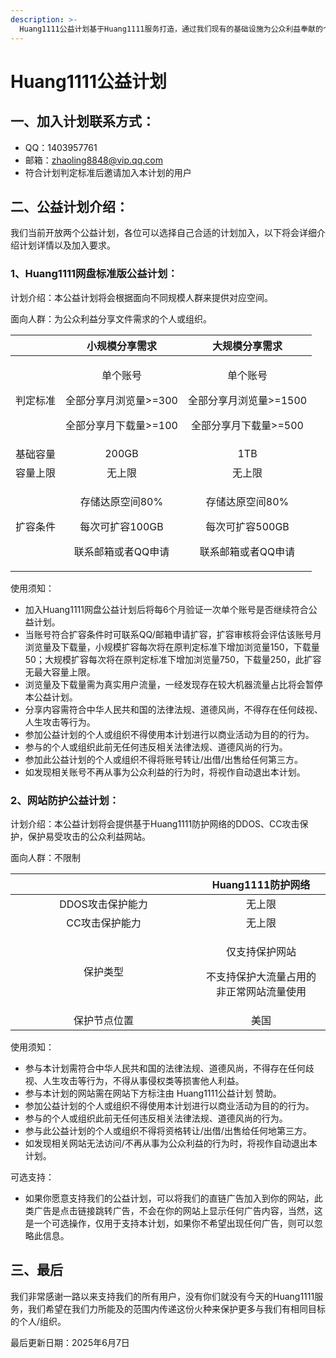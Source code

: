 ```yaml
---
description: >-
  Huang1111公益计划基于Huang1111服务打造，通过我们现有的基础设施为公众利益奉献的个人或组织打造一个平台，我们希望通过此公益计划继续践行互联网精神。
---
```


# Huang1111公益计划

## 一、加入计划联系方式：

* QQ：1403957761
* 邮箱：zhaoling8848@vip.qq.com
* 符合计划判定标准后邀请加入本计划的用户

## 二、公益计划介绍：

我们当前开放两个公益计划，各位可以选择自己合适的计划加入，以下将会详细介绍计划详情以及加入要求。

### 1、Huang1111网盘标准版公益计划：

计划介绍：本公益计划将会根据面向不同规模人群来提供对应空间。

面向人群：为公众利益分享文件需求的个人或组织。

|      |                       小规模分享需求                       |                        大规模分享需求                       |
| :--: | :-------------------------------------------------: | :--------------------------------------------------: |
| 判定标准 | <p>单个账号</p><p>全部分享月浏览量>=300</p><p>全部分享月下载量>=100</p> | <p>单个账号</p><p>全部分享月浏览量>=1500</p><p>全部分享月下载量>=500</p> |
| 基础容量 |                        200GB                        |                          1TB                         |
| 容量上限 |                         无上限                         |                          无上限                         |
| 扩容条件 |  <p>存储达原空间80%</p><p>每次可扩容100GB</p><p>联系邮箱或者QQ申请</p> |  <p>存储达原空间80%</p><p>每次可扩容500GB</p><p>联系邮箱或者QQ申请</p>  |

使用须知：

* 加入Huang1111网盘公益计划后将每6个月验证一次单个账号是否继续符合公益计划。
* 当账号符合扩容条件时可联系QQ/邮箱申请扩容，扩容审核将会评估该账号月浏览量及下载量，小规模扩容每次将在原判定标准下增加浏览量150，下载量50；大规模扩容每次将在原判定标准下增加浏览量750，下载量250，此扩容无最大容量上限。
* 浏览量及下载量需为真实用户流量，一经发现存在较大机器流量占比将会暂停本公益计划。
* 分享内容需符合中华人民共和国的法律法规、道德风尚，不得存在任何歧视、人生攻击等行为。
* 参加公益计划的个人或组织不得使用本计划进行以商业活动为目的的行为。
* 参与的个人或组织此前无任何违反相关法律法规、道德风尚的行为。
* 参加此公益计划的个人或组织不得将账号转让/出借/出售给任何第三方。
* 如发现相关账号不再从事为公众利益的行为时，将视作自动退出本计划。



### 2、网站防护公益计划：

计划介绍：本公益计划将会提供基于Huang1111防护网络的DDOS、CC攻击保护，保护易受攻击的公众利益网站。

面向人群：不限制

<table><thead><tr><th width="282" align="center"></th><th align="center">Huang1111防护网络</th></tr></thead><tbody><tr><td align="center">DDOS攻击保护能力</td><td align="center">无上限</td></tr><tr><td align="center">CC攻击保护能力</td><td align="center">无上限</td></tr><tr><td align="center">保护类型</td><td align="center"><p>仅支持保护网站</p><p>不支持保护大流量占用的非正常网站流量使用</p></td></tr><tr><td align="center">保护节点位置</td><td align="center">美国</td></tr></tbody></table>

使用须知：

* 参与本计划需符合中华人民共和国的法律法规、道德风尚，不得存在任何歧视、人生攻击等行为，不得从事侵权类等损害他人利益。
* 参与本计划的网站需在网站下方标注由 Huang1111公益计划 赞助。
* 参加公益计划的个人或组织不得使用本计划进行以商业活动为目的的行为。
* 参与的个人或组织此前无任何违反相关法律法规、道德风尚的行为。
* 参与此公益计划的个人或组织不得将资格转让/出借/出售给任何地第三方。
* 如发现相关网站无法访问/不再从事为公众利益的行为时，将视作自动退出本计划。

可选支持：

* 如果你愿意支持我们的公益计划，可以将我们的直链广告加入到你的网站，此类广告是点击链接跳转广告，不会在你的网站上显示任何广告内容，当然，这是一个可选操作，仅用于支持本计划，如果你不希望出现任何广告，则可以忽略此信息。

## 三、最后

我们非常感谢一路以来支持我们的所有用户，没有你们就没有今天的Huang1111服务，我们希望在我们力所能及的范围内传递这份火种来保护更多与我们有相同目标的个人/组织。

最后更新日期：2025年6月7日



